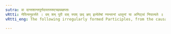 ```yaml
---
sutra: वा दान्तशान्तपूर्णदस्तस्पष्टच्छन्नज्ञप्ताः
vRtti: णेरित्यनुवर्त्तते । दम् शम् पूरी दस् स्पश् छद् ज्ञप् इत्येतेषां ण्यन्तानां धातूनां या अनिट्त्वं निपात्यते ॥
vRtti_eng: The following irregularly formed Participles, from the causative roots, may optionally take इट्, namely, दान्त, शान्त, पूर्ण, दस्त, स्पष्ट, छन्न, ज्ञप्त ॥

---
```

